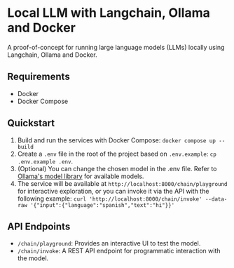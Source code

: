 # Local LLM with Langchain, Ollama and Docker

A proof-of-concept for running large language models (LLMs) locally using Langchain, Ollama and Docker.

## Requirements

- Docker
- Docker Compose

## Quickstart

1. Build and run the services with Docker Compose: `docker compose up --build`
1. Create a `.env` file in the root of the project based on `.env.example`: `cp .env.example .env`.
1. (Optional) You can change the chosen model in the .env file. Refer to [Ollama's model library](https://ollama.com/library) for available models.
1. The service will be available at `http://localhost:8000/chain/playground` for interactive exploration, or you can invoke it via the API with the following example: `curl 'http://localhost:8000/chain/invoke' --data-raw '{"input":{"language":"spanish","text":"hi"}}'`

## API Endpoints

- `/chain/playground`: Provides an interactive UI to test the model.
- `/chain/invoke`: A REST API endpoint for programmatic interaction with the model.

